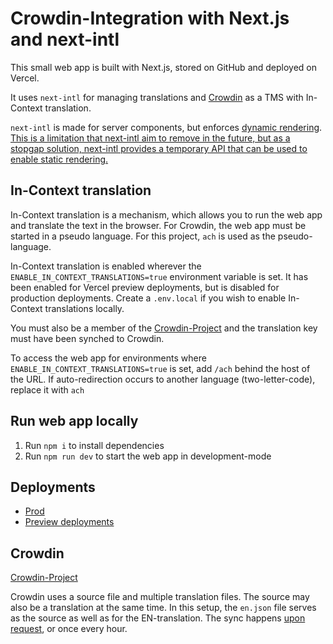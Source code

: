 # Crowdin-Integration with Next.js and next-intl

This small web app is built with Next.js, stored on GitHub and deployed on Vercel.

It uses `next-intl` for managing translations and [Crowdin](https://crowdin.com/project/tms-next-intl-crowdin) as a TMS with In-Context translation.

`next-intl` is made for server components, but enforces [dynamic rendering](https://nextjs.org/docs/app/building-your-application/rendering/server-components#dynamic-rendering).
[This is a limitation that next-intl aim to remove in the future, but as a stopgap solution, next-intl provides a temporary API that can be used to enable static rendering.](https://next-intl-docs.vercel.app/docs/getting-started/app-router#static-rendering)


## In-Context translation
In-Context translation is a mechanism, which allows you to run the web app and translate the text in the browser.
For Crowdin, the web app must be started in a pseudo language. For this project, `ach` is used as the pseudo-language.

In-Context translation is enabled wherever the `ENABLE_IN_CONTEXT_TRANSLATIONS=true` environment variable is set.
It has been enabled for Vercel preview deployments, but is disabled for production deployments.
Create a `.env.local` if you wish to enable In-Context translations locally.

You must also be a member of the [Crowdin-Project](https://crowdin.com/project/tms-next-intl-crowdin) and the translation key must have been synched to Crowdin.

To access the web app for environments where `ENABLE_IN_CONTEXT_TRANSLATIONS=true` is set, add `/ach` behind the host of the URL.
If auto-redirection occurs to another language (two-letter-code), replace it with `ach`

## Run web app locally

1. Run `npm i` to install dependencies
2. Run `npm run dev` to start the web app in development-mode

## Deployments

* [Prod](https://tms-next-intl-crodwin.vercel.app/)
* [Preview deployments](https://vercel.com/mleimer/tms-next-intl-crodwin/deployments)

## Crowdin
[Crowdin-Project](https://crowdin.com/project/tms-next-intl-crowdin)

Crowdin uses a source file and multiple translation files.
The source may also be a translation at the same time.
In this setup, the `en.json` file serves as the source as well as for the EN-translation.
The sync happens [upon request](https://crowdin.com/project/tms-next-intl-crowdin/apps/system/github), or once every hour.